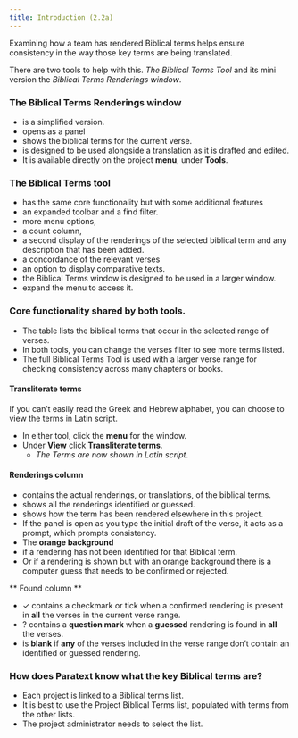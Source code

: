 ```yaml
---
title: Introduction (2.2a)
---
```

Examining how a team has rendered Biblical terms helps ensure consistency in the way those key terms are being translated.

There are two tools to help with this. *The Biblical Terms Tool* and its mini version the *Biblical Terms Renderings window*.

### The Biblical Terms Renderings window

-   is a simplified version.
-   opens as a panel
-   shows the biblical terms for the current verse.
-   is designed to be used alongside a translation as it is drafted and edited.
-   It is available directly on the project **menu**, under **Tools**.

### The Biblical Terms tool

-   has the same core functionality but with some additional features
-   an expanded toolbar and a find filter.
-   more menu options,
-   a count column,
-   a second display of the renderings of the selected biblical term and any description that has been added.
-   a concordance of the relevant verses
-   an option to display comparative texts.
-   the Biblical Terms window is designed to be used in a larger window.
-   expand the menu to access it.

### Core functionality shared by both tools.

-   The table lists the biblical terms that occur in the selected range of verses.
-   In both tools, you can change the verses filter to see more terms listed.
-   The full Biblical Terms Tool is used with a larger verse range for checking consistency across many chapters or books.

#### Transliterate terms

If you can’t easily read the Greek and Hebrew alphabet, you can choose to view the terms in Latin script.

-   In either tool, click the **menu** for the window.
-   Under **View** click **Transliterate terms**.
    -  *The Terms are now shown in Latin script*.

#### Renderings column

-   contains the actual renderings, or translations, of the biblical terms.
-   shows all the renderings identified or guessed.
-   shows how the term has been rendered elsewhere in this project.
-   If the panel is open as you type the initial draft of the verse, it acts as a prompt, which prompts consistency.
-   The **orange background**
-   if a rendering has not been identified for that Biblical term.
-   Or if a rendering is shown but with an orange background there is a computer guess that needs to be confirmed or rejected.

** Found column **

-   ✓ contains a checkmark or tick when a confirmed rendering is present in **all** the verses in the current verse range.
-   ? contains a **question mark** when a **guessed** rendering is found in **all** the verses.
-   is **blank** if **any** of the verses included in the verse range don’t contain an identified or guessed rendering.

### How does Paratext know what the key Biblical terms are?

-   Each project is linked to a Biblical terms list.
-   It is best to use the Project Biblical Terms list, populated with terms from the other lists.
-   The project administrator needs to select the list.

